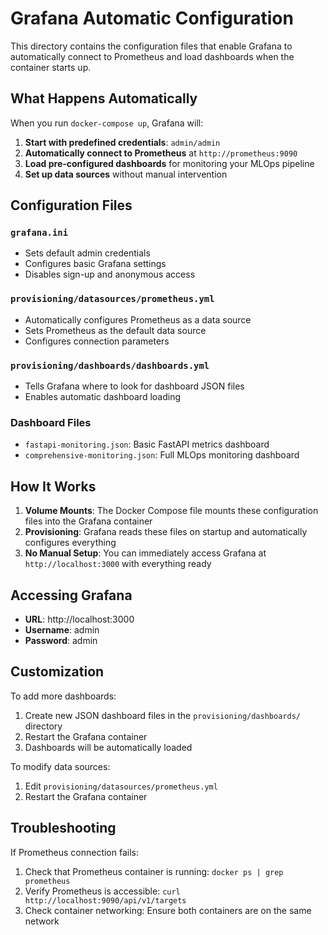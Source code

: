 # Grafana Automatic Configuration

This directory contains the configuration files that enable Grafana to automatically connect to Prometheus and load dashboards when the container starts up.

## What Happens Automatically

When you run `docker-compose up`, Grafana will:

1. **Start with predefined credentials**: `admin/admin`
2. **Automatically connect to Prometheus** at `http://prometheus:9090`
3. **Load pre-configured dashboards** for monitoring your MLOps pipeline
4. **Set up data sources** without manual intervention

## Configuration Files

### `grafana.ini`
- Sets default admin credentials
- Configures basic Grafana settings
- Disables sign-up and anonymous access

### `provisioning/datasources/prometheus.yml`
- Automatically configures Prometheus as a data source
- Sets Prometheus as the default data source
- Configures connection parameters

### `provisioning/dashboards/dashboards.yml`
- Tells Grafana where to look for dashboard JSON files
- Enables automatic dashboard loading

### Dashboard Files
- `fastapi-monitoring.json`: Basic FastAPI metrics dashboard
- `comprehensive-monitoring.json`: Full MLOps monitoring dashboard

## How It Works

1. **Volume Mounts**: The Docker Compose file mounts these configuration files into the Grafana container
2. **Provisioning**: Grafana reads these files on startup and automatically configures everything
3. **No Manual Setup**: You can immediately access Grafana at `http://localhost:3000` with everything ready

## Accessing Grafana

- **URL**: http://localhost:3000
- **Username**: admin
- **Password**: admin

## Customization

To add more dashboards:
1. Create new JSON dashboard files in the `provisioning/dashboards/` directory
2. Restart the Grafana container
3. Dashboards will be automatically loaded

To modify data sources:
1. Edit `provisioning/datasources/prometheus.yml`
2. Restart the Grafana container

## Troubleshooting

If Prometheus connection fails:
1. Check that Prometheus container is running: `docker ps | grep prometheus`
2. Verify Prometheus is accessible: `curl http://localhost:9090/api/v1/targets`
3. Check container networking: Ensure both containers are on the same network 